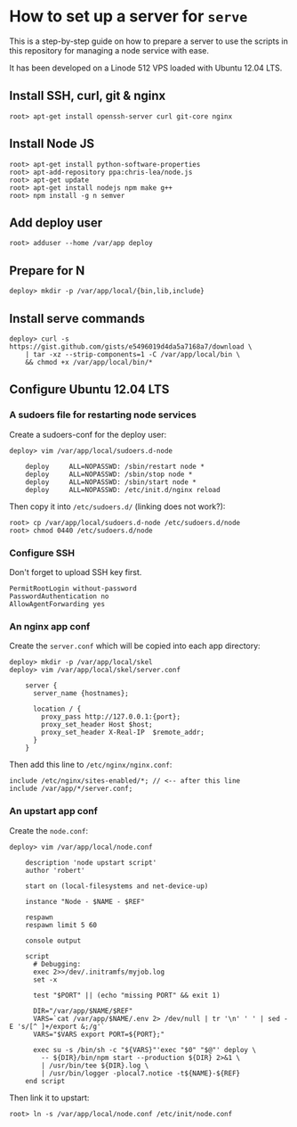 How to set up a server for `serve`
==================================

This is a step-by-step guide on how to prepare a server to use the scripts in this repository for managing a node service with ease.

It has been developed on a Linode 512 VPS loaded with Ubuntu 12.04 LTS. 


## Install SSH, curl, git & nginx

    root> apt-get install openssh-server curl git-core nginx

## Install Node JS
    
    root> apt-get install python-software-properties
    root> apt-add-repository ppa:chris-lea/node.js
    root> apt-get update
    root> apt-get install nodejs npm make g++
    root> npm install -g n semver

## Add deploy user
    
    root> adduser --home /var/app deploy

## Prepare for N
    
    deploy> mkdir -p /var/app/local/{bin,lib,include}

## Install serve commands

    deploy> curl -s https://gist.github.com/gists/e5496019d4da5a7168a7/download \
        | tar -xz --strip-components=1 -C /var/app/local/bin \
        && chmod +x /var/app/local/bin/*



## Configure Ubuntu 12.04 LTS

### A sudoers file for restarting node services

Create a sudoers-conf for the deploy user:

    deploy> vim /var/app/local/sudoers.d-node 

        deploy     ALL=NOPASSWD: /sbin/restart node *
        deploy     ALL=NOPASSWD: /sbin/stop node *
        deploy     ALL=NOPASSWD: /sbin/start node *
        deploy     ALL=NOPASSWD: /etc/init.d/nginx reload


Then copy it into `/etc/sudoers.d/` (linking does not work?):

    root> cp /var/app/local/sudoers.d-node /etc/sudoers.d/node
    root> chmod 0440 /etc/sudoers.d/node

### Configure SSH 

Don't forget to upload SSH key first.

    PermitRootLogin without-password
    PasswordAuthentication no
    AllowAgentForwarding yes

### An nginx app conf

Create the `server.conf` which will be copied into each app directory:

    deploy> mkdir -p /var/app/local/skel
    deploy> vim /var/app/local/skel/server.conf 

        server {
          server_name {hostnames};

          location / {
            proxy_pass http://127.0.0.1:{port};
            proxy_set_header Host $host;
            proxy_set_header X-Real-IP  $remote_addr;
          }
        }


Then add this line to `/etc/nginx/nginx.conf`:

    include /etc/nginx/sites-enabled/*; // <-- after this line
    include /var/app/*/server.conf;


### An upstart app conf

Create the `node.conf`:

    deploy> vim /var/app/local/node.conf 

        description 'node upstart script'
        author 'robert'
         
        start on (local-filesystems and net-device-up)

        instance "Node - $NAME - $REF"

        respawn 
        respawn limit 5 60

        console output

        script
          # Debugging:
          exec 2>>/dev/.initramfs/myjob.log
          set -x
          
          test "$PORT" || (echo "missing PORT" && exit 1)

          DIR="/var/app/$NAME/$REF"
          VARS=`cat /var/app/$NAME/.env 2> /dev/null | tr '\n' ' ' | sed -E 's/[^ ]+/export &;/g'` 
          VARS="$VARS export PORT=${PORT};"

          exec su -s /bin/sh -c "${VARS}"'exec "$0" "$@"' deploy \
            -- ${DIR}/bin/npm start --production ${DIR} 2>&1 \
            | /usr/bin/tee ${DIR}.log \
            | /usr/bin/logger -plocal7.notice -t${NAME}-${REF}
        end script

Then link it to upstart:

    root> ln -s /var/app/local/node.conf /etc/init/node.conf



